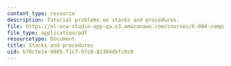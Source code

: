 ```yaml
---
content_type: resource
description: Tutorial problems on stacks and procedures.
file: https://ol-ocw-studio-app-qa.s3.amazonaws.com/courses/6-004-computation-structures-spring-2009/b70cfe149085f1c797c881304dbfc0c8_MIT6_004s09_tutor13.pdf
file_type: application/pdf
resourcetype: Document
title: Stacks and procedures
uid: b70cfe14-9085-f1c7-97c8-81304dbfc0c8
---
```

